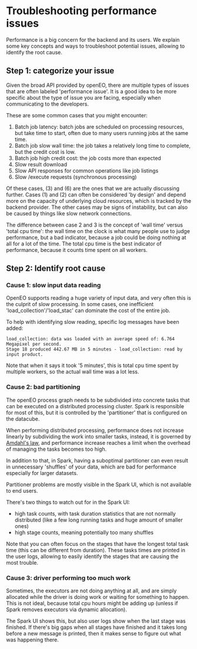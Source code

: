 # Troubleshooting performance issues

Performance is a big concern for the backend and its users. We explain some key concepts and ways to troubleshoot potential issues,
allowing to identify the root cause.

## Step 1: categorize your issue

Given the broad API provided by openEO, there are multiple types of issues that are often labeled 'performance issue'.
It is a good idea to be more specific about the type of issue you are facing, especially when communicating to the developers.

These are some common cases that you might encounter:

1. Batch job latency: batch jobs are scheduled on processing resources, but take time to start, often due to many users running jobs at the same time.
2. Batch job slow wall time: the job takes a relatively long time to complete, but the credit cost is low.
3. Batch job high credit cost: the job costs more than expected
4. Slow result download
5. Slow API responses for common operations like job listings
6. Slow /execute requests (synchronous processing)

Of these cases, (3) and (6) are the ones that we are actually discussing further. Cases (1) and (2) can often be considered
'by design' and depend more on the capacity of underlying cloud resources, which is tracked by the backend provider.
The other cases may be signs of instability, but can also be caused by things like slow network connections.

The difference between case 2 and 3 is the concept of 'wall time' versus 'total cpu time': the wall time on the clock is
what many people use to judge performance, but a bad indicator, because a job could be doing nothing at all for a lot of the time.
The total cpu time is the best indicator of performance, because it counts time spent on all workers.

## Step 2: Identify root cause

### Cause 1: slow input data reading

OpenEO supports reading a huge variety of input data, and very often this is the culprit of slow processing. In some cases,
one inefficient 'load_collection'/'load_stac' can dominate the cost of the entire job.

To help with identifying slow reading, specific log messages have been added:

```
load_collection: data was loaded with an average speed of: 6.764 Megapixel per second.
Stage 18 produced 442.67 MB in 5 minutes - load_collection: read by input product.
```

Note that when it says it took '5 minutes', this is total cpu time spent by multiple workers, so the actual wall time was
a lot less.

### Cause 2: bad partitioning

The openEO process graph needs to be subdivided into concrete tasks that can be executed on a distributed processing cluster.
Spark is responsible for most of this, but it is controlled by the 'partitioner' that is configured on the datacube.

When performing distributed processing, performance does not increase linearly by subdividing the work into smaller tasks,
instead, it is governed by [Amdahl's law](https://en.wikipedia.org/wiki/Amdahl%27s_law), and performance increase reaches a limit
when the overhead of managing the tasks becomes too high.

In addition to that, in Spark, having a suboptimal partitioner can even result in unnecessary 'shuffles' of your data, which
are bad for performance especially for larger datasets.

Partitioner problems are mostly visible in the Spark UI, which is not available to end users.

There's two things to watch out for in the Spark UI:

- high task counts, with task duration statistics that are not normally distributed (like a few long running tasks and huge amount of smaller ones)
- high stage counts, meaning potentially too many shuffles

Note that you can often focus on the stages that have the longest total task time (this can be different from duration).
These tasks times are printed in the user logs, allowing to easily identify the stages that are causing the most trouble.

### Cause 3: driver performing too much work

Sometimes, the executors are not doing anything at all, and are simply allocated while the driver is doing work or waiting
for something to happen. This is not ideal, because total cpu hours might be adding up (unless if Spark removes executors
via dynamic allocation).

The Spark UI shows this, but also user logs show when the last stage was finished. If there's big gaps when all stages
have finished and it takes long before a new message is printed, then it makes sense to figure out what was happening there.